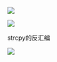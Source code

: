 ![](https://gitee.com/muyinchuan/images/raw/master/img/20201025152839.png)

![](https://gitee.com/muyinchuan/images/raw/master/img/20201025152939.png)

strcpy的反汇编

![](https://gitee.com/muyinchuan/images/raw/master/img/20201025162139.png)

